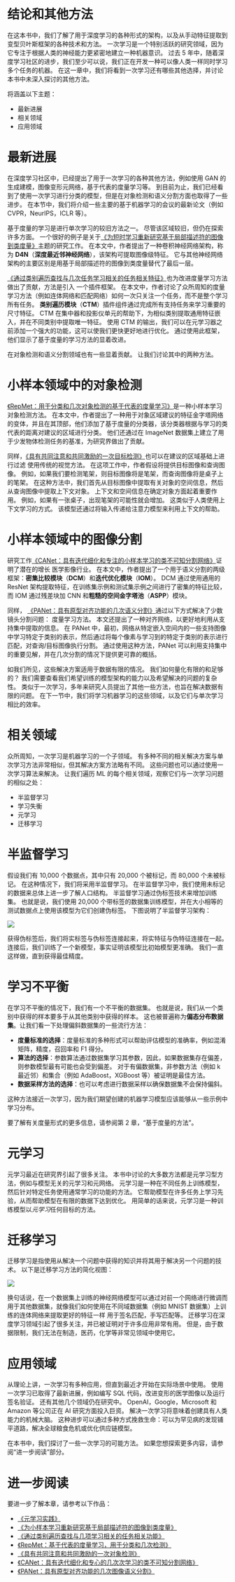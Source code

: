 # 结论和其他方法

在这本书中，我们了解了用于深度学习的各种形式的架构，以及从手动特征提取到变型贝叶斯框架的各种技术和方法。 一次学习是一个特别活跃的研究领域，因为它专注于根据人类的神经能力更紧密地建立一种机器意识。 过去 5 年中，随着深度学习社区的进步，我们至少可以说，我们正在开发一种可以像人类一样同时学习多个任务的机器。 在这一章中，我们将看到一次学习还有哪些其他选择，并讨论本书中未深入探讨的其他方法。

将涵盖以下主题：

*   最新进展
*   相关领域
*   应用领域

# 最新进展

在深度学习社区中，已经提出了用于一次学习的各种其他方法，例如使用 GAN 的生成建模，图像变形元网络，基于代表的度量学习等。 到目前为止，我们已经看到了使用一次学习进行分类的模型，但是在对象检测和语义分割方面也取得了一些进步。 在本节中，我们将介绍一些主要的基于机器学习的会议的最新论文（例如 CVPR，NeurIPS，ICLR 等）。

基于度量的学习是进行单次学习的较旧方法之一。 尽管该区域较旧，但仍在探索许多方面。 一个很好的例子是关于[《为短时学习重新研究基于局部描述符的图像到类度量》](https://arxiv.org/abs/1903.12290)主题的研究工作。 在本文中，作者提出了一种卷积神经网络架构，称为 **D4N**（**深度最近邻神经网络**），该架构可提取图像级特征。 它与其他神经网络架构的主要区别是用基于局部描述符的图像到类度量替代了最后一层。

[《通过类别遍历查找与几次任务学习相关的任务相关特征》](https://arxiv.org/abs/1905.11116)也为改进度量学习方法做出了贡献，方法是引入 一个插件框架。 在本文中，作者讨论了众所周知的度量学习方法（例如连体网络和匹配网络）如何一次只关注一个任务，而不是整个学习所有任务。 **类别遍历模块**（**CTM**）插件组件通过完成所有支持任务来学习重要的尺寸特征。 CTM 在集中器和投影仪单元的帮助下，为相似类别提取通用特征嵌入，并在不同类别中提取唯一特征。 使用 CTM 的输出，我们可以在元学习器之前添加一个强大的功能，这可以使我们更快更好地进行优化。 通过使用此框架，他们显示了基于度量的学习方法的显着改进。

在对象检测和语义分割领域也有一些显着贡献。 让我们讨论其中的两种方法。

# 小样本领域中的对象检测

[《RepMet：用于分类和几次对象检测的基于代表的度量学习》](https://arxiv.org/abs/1806.04728)是一种小样本学习对象检测方法。 在本文中，作者提出了一种用于对象区域建议的特征金字塔网络的变体，并且在其顶部，他们添加了基于度量的分类器，该分类器根据与学习的类代表的距离对建议的区域进行分类。 他们还通过在 ImageNet 数据集上建立了用于少发物体检测任务的基准，为研究界做出了贡献。

同样，[《具有共同注意和共同激励的一次目标检测》](https://arxiv.org/abs/1911.12529)也可以在建议的区域基础上进行过滤 使用传统的视觉方法。 在这项工作中，作者假设将提供目标图像和查询图像。 例如，如果我们要检测笔架，则目标图像将是笔架，而查询图像将是桌子上的笔架。 在这种方法中，我们首先从目标图像中提取有关对象的空间信息，然后从查询图像中提取上下文对象。 上下文和空间信息在确定对象方面起着重要作用。 例如，如果有一张桌子，出现笔架的可能性就会增加。 这类似于人类使用上下文学习的方式。 该模型还通过将输入传递给注意力模型来利用上下文的帮助。

# 小样本领域中的图像分割

研究工作[《CANet：具有迭代细化和专注的小样本学习的类不可知分割网络》](https://arxiv.org/abs/1903.02351)证明了潜在的增长 医学影像行业。 在本文中，作者提出了一个用于语义分割的两级框架：**密集比较模块**（**DCM**）和**迭代优化模块**（**IOM**）。 DCM 通过使用通用的 ResNet 架构提取特征，在训练集示例和测试集示例之间进行了密集的特征比较，而 IOM 通过残差块加 CNN 和**粗糙的空间金字塔池**（**ASPP**）模块。

同样， [《PANet：具有原型对齐功能的几次语义分割》](https://arxiv.org/abs/1908.06391)通过以下方式解决了少数镜头分割问题： 度量学习方法。 本文还提出了一种对齐网络，以更好地利用从支持集中提取的信息。 在 PANet 中，最初，网络从特定嵌入空间内的一些支持图像中学习特定于类别的表示，然后通过将每个像素与学习到的特定于类别的表示进行匹配，对查询/目标图像执行分割。 通过使用这种方法，PANet 可以利用支持集中的重要见解，并在几次分割的情况下提供更可靠的概括。

如我们所见，这些解决方案适用于数据有限的情况。 我们如何量化有限的和足够的？ 我们需要查看我们希望训练的模型架构的能力以及希望解决的问题的复杂性。 类似于一次学习，多年来研究人员提出了其他一些方法，也旨在解决数据有限的问题。 在下一节中，我们将学习机器学习的这些领域，以及它们与单次学习相比的效率。

# 相关领域

众所周知，一次学习是机器学习的一个子领域。 有多种不同的相关解决方案与单次学习方法非常相似，但其解决方案方法略有不同。 这些问题也可以通过使用一次学习算法来解决。 让我们遍历 ML 的每个相关领域，观察它们与一次学习问题的相似之处：

*   半监督学习
*   学习失衡
*   元学习
*   迁移学习

# 半监督学习

假设我们有 10,000 个数据点，其中只有 20,000 个被标记，而 80,000 个未被标记。 在这种情况下，我们将采用半监督学习。 在半监督学习中，我们使用未标记的数据来总体上进一步了解人口结构。 半监督学习通过伪标签技术来增加训练集。 也就是说，我们使用 20,000 个带标签的数据集训练模型，并在大小相等的测试数据点上使用该模型为它们创建伪标签。 下图说明了半监督学习架构：

![](img/59858a66-819e-4871-955e-a0c5ffb64345.png)

获得伪标签后，我们将实标签与伪标签连接起来，将实特征与伪特征连接在一起。 连接后，我们训练了一个新模型，事实证明该模型比初始模型更准确。 我们一直这样做，直到获得最佳精度。

# 学习不平衡

在学习不平衡的情况下，我们有一个不平衡的数据集。 也就是说，我们从一个类别中获得的样本要多于从其他类别中获得的样本。 这也被普遍称为**偏态分布数据集**。让我们看一下处理偏斜数据集的一些流行方法：

*   **度量标准的选择**：度量标准的多种形式可以帮助评估模型的准确率，例如混淆矩阵，精度，召回率和 F1 得分。
*   **算法的选择**：参数算法通过数据集学习其参数，因此，如果数据集存在偏差，则参数模型最有可能也会受到偏差。 对于有偏数据集，非参数方法（例如 k 最近邻）和集合（例如 AdaBoost，XGBoost 等）被证明是最佳方法。
*   **数据采样方法的选择**：也可以考虑进行数据采样以确保数据集不会保持偏斜。

这种方法接近一次学习，因为我们期望创建的机器学习模型应该能够从一些示例中学习分布。

要了解有关度量形式的更多信息，请参阅第 2 章，“基于度量的方法”。

# 元学习

元学习最近在研究界引起了很多关注。 本书中讨论的大多数方法都是元学习型方法，例如与模型无关的元学习和元网络。 元学习是一种在不同任务上训练模型，然后针对特定任务使用通常学习的功能的方法。 它帮助模型在许多任务上学习先验，从而帮助模型在有限的数据下达到优化。 用简单的话来说，元学习是一种训练模型以*元学习*任何目标的方法。

# 迁移学习

迁移学习是指使用从解决一个问题中获得的知识并将其用于解决另一个问题的技术。 以下是迁移学习方法的简化视图：

![](img/d2619e72-ed14-4933-9ca1-7d658c79f2f2.png)

换句话说，在一个数据集上训练的神经网络模型可以通过对前一个网络进行微调而用于其他数据集，就像我们如何使用在不同域数据集（例如 MNIST 数据集）上训练的连体网络来提取更好的特征一样 用于签名匹配，手写匹配等。 迁移学习在深度学习领域引起了很多关注，并已被证明对于许多应用非常有用。 但是，由于数据限制，我们无法在制造，医药，化学等非常见领域中使用它。

# 应用领域

从理论上讲，一次学习有多种应用，但直到最近才开始在实际场景中使用。 使用一次学习已取得了最新进展，例如编写 SQL 代码，改进变形的医学图像以及运行签名验证。 还有其他几个领域仍在研究中。 OpenAI，Google，Microsoft 和 Amazon 等公司正在 AI 研究方面投入巨资。 解决一次学习将意味着创建具有人类能力的机械大脑。 这种进步可以通过多种方式挽救生命：可以为罕见病的发现铺平道路，解决全球粮食危机或优化供应链模型。

在本书中，我们探讨了一些一次学习的可能方法。 如果您想探索更多内容，请参阅“进一步阅读”部分。

# 进一步阅读

要进一步了解本章，请参考以下作品：

*   [《元学习实践》](https://www.packtpub.com/big-data-and-business-intelligence/hands-meta-learning-python)
*   [《为小样本学习重新研究基于局部描述符的图像到类度量》](https://arxiv.org/pdf/1903.12290.pdf)
*   [《通过类别遍历查找与几项学习相关的任务相关功能》](https://arxiv.org/pdf/1905.11116.pdf)
*   [《RepMet：基于代表的度量学习，用于分类和几次检测》](https://arxiv.org/abs/1806.04728)
*   [《具有共同注意和共同激励的一次对象检测》](https://arxiv.org/pdf/1911.12529.pdf)
*   [《CANet：具有迭代细化和专心的几次次学习的类不可知分割网络》](https://arxiv.org/pdf/1903.02351.pdf)
*   [《PANet：具有原型对齐功能的几次图像语义分割》](https://arxiv.org/pdf/1908.06391.pdf)